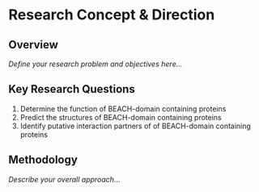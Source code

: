 # Research Concept & Direction

## Overview

*Define your research problem and objectives here...*

## Key Research Questions

1. Determine the function of BEACH-domain containing proteins
2. Predict the structures of BEACH-domain containing proteins
3. Identify putative interaction partners of of BEACH-domain containing proteins

## Methodology

*Describe your overall approach...*
